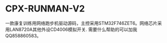 # CPX-RUNMAN-V2
一款康复训练用网络跑步机驱动源码，主控采用STM32F746ZET6。网络芯片采用LAN8720A其他外设CD4006模拟开关.
需要什么帮助的可以加我QQ858860583。
